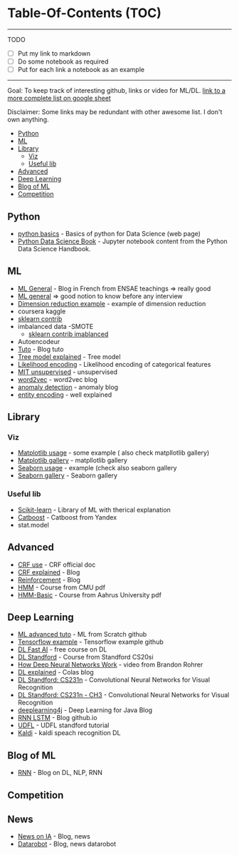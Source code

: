 # Table-Of-Contents (TOC)
------------------------
TODO

- [ ] Put my link to markdown
- [ ] Do some notebook as required 
- [ ] Put for each link a notebook as an example

------------------------

Goal: To keep track of interesting github, links or video for ML/DL.
[link to a more complete list on google sheet ](https://docs.google.com/spreadsheets/d/1Vl70cfLmGcSqSub1jKU92fSQHNo0wJGx_6i8TwilhL8/edit?usp=sharing)

Disclaimer: Some links may be redundant with other awesome list. I don't own anything.


- [Python](#python) 
- [ML](#ml)
- [Library](#library)
  - [Viz](#viz)
  - [Useful lib](#useful-lib)
- [Advanced](#advanced)
- [Deep Learning](#deep-learning)
- [Blog of ML](#blog-of-ml)
- [Competition](#Competition)


## Python
- [python basics](http://perso.telecom-paristech.fr/~gramfort/liesse_python/) - Basics of python for Data Science (web page)
- [Python Data Science Book](http://www.datasciencecentral.com/profiles/blogs/book-python-data-science-handbook?utm_content=bufferd1115&utm_medium=social&utm_source=linkedin.com&utm_campaign=buffer) - Jupyter notebook content from the Python Data Science Handbook.

## ML
- [ML General](http://www.xavierdupre.fr/) - Blog in French from ENSAE teachings => really good
- [ML general](https://bloomberg.github.io/foml/#resources) => good notion to know before any interview
- [Dimension reduction example](https://www.kaggle.com/arthurtok/digit-recognizer/interactive-intro-to-dimensionality-reduction) - example of dimension reduction 
- coursera kaggle
- [sklearn contrib](https://github.com/scikit-learn-contrib)
- imbalanced data
  -SMOTE
  - [sklearn contrib imablanced](http://contrib.scikit-learn.org/imbalanced-learn/stable/#)
- Autoencodeur
- [Tuto](http://bugra.github.io/work/notes/2014-11-22/an-introduction-to-supervised-learning-scikit-learn/) -  Blog tuto
- [Tree model explained](http://citeseerx.ist.psu.edu/viewdoc/download?doi=10.1.1.710.9982&rep=rep1&type=pdf) - Tree model
- [Likelihood encoding](https://www.kaggle.com/tnarik/likelihood-encoding-of-categorical-features) - Likelihood encoding of categorical features
- [MIT unsupervised](http://www.mit.edu/~9.54/fall14/slides/Class13.pdf) - unsupervised
- [word2vec](http://mccormickml.com/2016/04/19/word2vec-tutorial-the-skip-gram-model/) - word2vec  blog
- [anomaly detection](https://www.datascience.com/blog/python-anomaly-detection) - anomaly blog
- [entity encoding](https://medium.com/@satnalikamayank12/on-learning-embeddings-for-categorical-data-using-keras-165ff2773fc9) - well explained


## Library

### Viz
- [Matplotlib usage](http://www.labri.fr/perso/nrougier/teaching/matplotlib/matplotlib.html) - some example ( also check matpllotlib gallery)
- [Matplotlib gallery](https://matplotlib.org/gallery.html) - matpllotlib gallery 
- [Seaborn usage](https://gist.github.com/5agado/ee95008f25730d04bfd0eedd5c36f0ee) - example (check also seaborn gallery
- [Seaborn gallery](http://seaborn.pydata.org/examples/) - Seaborn gallery 

### Useful lib
- [Scikit-learn](http://scikit-learn.org/stable/index.html) - Library of ML with therical explanation
- [Catboost](https://tech.yandex.com/) - Catboost from Yandex
- stat.model

## Advanced
- [CRF use](http://www.chokkan.org/software/crfsuite/tutorial.html#id485365) - CRF official doc
- [CRF explained](http://blog.echen.me/2012/01/03/introduction-to-conditional-random-fields/) - Blog   
- [Reinforcement](http://yclin.me/adversarial_attack_RL) - Blog
- [HMM](http://www.cs.cmu.edu/~epxing/Class/10810-05/lecture3.pdf) - Course from CMU pdf
- [HMM-Basic](http://users-cs.au.dk/cstorm/courses/PRiB_f12/slides/hidden-markov-models-1.pdf) - Course from Aahrus University pdf

## Deep Learning
- [ML advanced tuto](https://github.com/eriklindernoren/ML-From-Scratch) - ML from Scratch github
- [Tensorflow example](https://github.com/nlintz/TensorFlow-Tutorials) - Tensorflow example github
- [DL Fast AI](http://www.fast.ai/) - free course on DL
- [DL Standford](http://web.stanford.edu/class/cs20si/index.html) - Course from Standford CS20si
- [ How Deep Neural Networks Work](https://www.youtube.com/watch?utm_source=linkedin.com&v=ILsA4nyG7I0&utm_content=buffer901f6&utm_medium=social&feature=youtu.be&utm_campaign=buffer&app=desktop) - video from Brandon Rohrer 
- [DL explained](http://colah.github.io/) - Colas blog
- [DL Standford: CS231n](http://cs231n.github.io/) - Convolutional Neural Networks for Visual Recognition
- [DL Standford: CS231n - CH3](http://cs231n.github.io/neural-networks-3/ ) -  Convolutional Neural Networks for Visual Recognition 
- [deeplearning4j](https://deeplearning4j.org/lstm.html ) -  Deep Learning for Java Blog
- [RNN LSTM](https://iamtrask.github.io/2015/11/15/anyone-can-code-lstm/) -  Blog github.io
- [UDFL](http://ufldl.stanford.edu/tutorial/) - UDFL standford tutorial
- [Kaldi](https://github.com/kaldi-asr/kaldi) - kaldi speach recognition DL
 
## Blog of ML
- [RNN](http://www.wildml.com/2015/09/recurrent-neural-networks-tutorial-part-1-introduction-to-rnns/) - Blog on DL, NLP, RNN


## Competition

## News
- [News on IA](https://www.datarobot.com/blog/) - Blog, news
- [Datarobot](https://www.datarobot.com/blog/machine-learning-in-insurance-do-actuarial-models-trust-the-data-too-much/) - Blog, news datarobot





